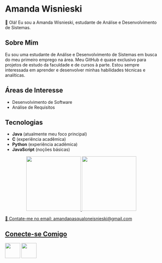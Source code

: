 
# Amanda Wisnieski

👋 Olá! Eu sou a Amanda Wisnieski, estudante de Análise e Desenvolvimento de Sistemas.

## Sobre Mim

Eu sou uma estudante de Análise e Desenvolvimento de Sistemas em busca do meu primeiro emprego na área. Meu GitHub é quase exclusivo para projetos de estudo da faculdade e de cursos à parte. Estou sempre interessada em aprender e desenvolver minhas habilidades técnicas e analíticas.

## Áreas de Interesse

- Desenvolvimento de Software
- Análise de Requisitos

## Tecnologias

- **Java** (atualmente meu foco principal)
- **C** (experiência acadêmica)
- **Python** (experiência acadêmica)
- **JavaScript** (noções básicas)
<div>
<div align="center">
  <a href="https://github.com/wisnieskii">
  <img height="180em" src="https://github-readme-stats.vercel.app/api?username=wisnieskii&show_icons=true&theme=panda&include_all_commits=true&count_private=true"/>
  <img height="180em" src="https://github-readme-stats.vercel.app/api/top-langs/?username=wisnieskii&layout=compact&langs_count=7&theme=panda"/>
</div>


<p>📧 Contate-me no email: amandapasqualoneisnieski@gmail.com
  
  ## Conecte-se Comigo

  <a href="https://instagram.com/a.m.a.n.d.ii.t.a/" target="_blank"><img height="50em" src="https://github.com/wisnieskii/wisnieskii/assets/106274579/77447c9b-09a4-4b29-ab3e-a3e2d3110e00"></a>
  <a href="https://www.linkedin.com/in/amanda-wisnieski-b51072201/" target="_blank"><img height="50em" src="https://github.com/wisnieskii/wisnieskii/assets/106274579/e54fd3e2-f3bc-4976-8178-94b6d2a6d8da"></a> 
 
</div>
